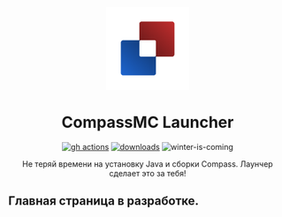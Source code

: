 <p align="center"><img src="./app/assets/images/Logo.png" width="150px" height="150px" alt="aventium softworks"></p>

<h1 align="center">CompassMC Launcher</h1>

[<p align="center"><img src="https://img.shields.io/github/actions/workflow/status/dscalzi/HeliosLauncher/build.yml?branch=master&style=for-the-badge" alt="gh actions">](https://github.com/dscalzi/HeliosLauncher/actions) [<img src="https://img.shields.io/github/downloads/dscalzi/HeliosLauncher/total.svg?style=for-the-badge" alt="downloads">](https://github.com/dscalzi/HeliosLauncher/releases) <img src="https://forthebadge.com/images/badges/winter-is-coming.svg"  height="28px" alt="winter-is-coming"></p>

<p align="center">Не теряй времени на установку Java и сборки Compass. Лаунчер сделает это за тебя!</p>

## Главная страница в разработке.
